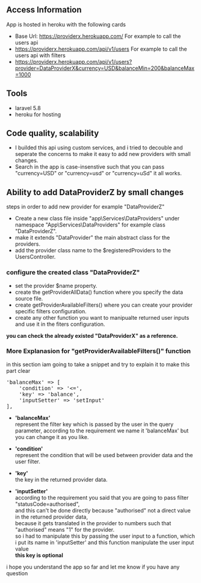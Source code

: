 ## Access Information

App is hosted in heroku with the following cards
- Base Url: https://providerx.herokuapp.com/
For example to call the users api
- https://providerx.herokuapp.com/api/v1/users
For example to call the users api with filters
- https://providerx.herokuapp.com/api/v1/users?provider=DataProviderX&currency=USD&balanceMin=200&balanceMax=1000

## Tools

- laravel 5.8
- heroku for hosting

## Code quality, scalability

- I builded this api using custom services, and i tried to decouble and seperate the concerns to make it easy to add new providers with small changes.
- Search in the app is case-insenstive such that you can pass "currency=USD" or "currency=usd" or "currency=uSd" it all works.

## Ability to add DataProviderZ by small changes

steps in order to add new provider for example "DataProviderZ"

- Create a new class file inside "app\Services\DataProviders" under namespace "App\Services\DataProviders" for example class "DataProviderZ".
- make it extends "DataProvider" the main abstract class for the providers.
- add the provider class name to the $registeredProviders to the UsersController.

### configure the created class "DataProviderZ"

- set the provider $name property.
- create the getProviderAllData() function where you specify the data source file.
- create getProviderAvailableFilters() where you can create your provider specific filters configuration.
- create any other function you want to manipualte returned user inputs and use it in the fiters configuration.

<b> you can check the already existed "DataProviderX" as a reference. </b>

### More Explanasion for "getProviderAvailableFilters()" function

in this section iam going to take a snippet and try to explain it to make this part clear

<pre>
'balanceMax' => [
    'condition' => '<=',
    'key' => 'balance',
    'inputSetter' => 'setInput'
],
</pre>

- <b>'balanceMax'</b> <br /> represent the filter key which is passed by the user in the query parameter, 
according to the requirement we name it 'balanceMax' but you can change it as you like.
- <b>'condition'</b> <br /> represent the condition that will be used between provider data and the user filter.
- <b>'key' <br /></b> the key in the returned provider data. 
    
- <b>'inputSetter'</b> 
    <br /> according to the requirement you said that you are going to pass filter "statusCode=authorised", <br /> and this can't be  done directly because "authorised" not a direct value in the returned provider data, <br /> because it gets translated in the provider to numbers such that "authorised" means "1" for the provider. <br /> so i had to manipulate this by passing the user input to a function, which i put its name in 'inputSetter' and this function manipulate the user input value <br />
    <b> this key is optional </b>

i hope you understand the app so far and let me know if you have any question